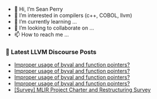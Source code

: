 - 👋 Hi, I’m Sean Perry
- 👀 I’m interested in compilers (c++, COBOL, llvm)
- 🌱 I’m currently learning ...
- 💞️ I’m looking to collaborate on ...
- 📫 How to reach me ...

<!---
s66perry/s66perry is a ✨ special ✨ repository because its `README.md` (this file) appears on your GitHub profile.
You can click the Preview link to take a look at your changes.
--->
### 📕 Latest LLVM Discourse Posts

<!-- DISCOURSE-LLVM:START -->
- [Improper usage of byval and function pointers?](https://discourse.llvm.org/t/improper-usage-of-byval-and-function-pointers/83409#post_5)
- [Improper usage of byval and function pointers?](https://discourse.llvm.org/t/improper-usage-of-byval-and-function-pointers/83409#post_4)
- [Improper usage of byval and function pointers?](https://discourse.llvm.org/t/improper-usage-of-byval-and-function-pointers/83409#post_3)
- [Improper usage of byval and function pointers?](https://discourse.llvm.org/t/improper-usage-of-byval-and-function-pointers/83409#post_2)
- [[Survey] MLIR Project Charter and Restructuring Survey](https://discourse.llvm.org/t/survey-mlir-project-charter-and-restructuring-survey/82996#post_4)
<!-- DISCOURSE-LLVM:END -->
